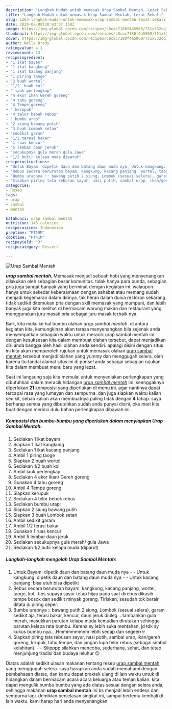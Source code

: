```yaml
---
description: "Langkah Mudah untuk memasak Urap Sambal Mentah, Lezat Sekali"
title: "Langkah Mudah untuk memasak Urap Sambal Mentah, Lezat Sekali"
slug: 1263-langkah-mudah-untuk-memasak-urap-sambal-mentah-lezat-sekali
date: 2020-08-08T20:43:37.150Z
image: https://img-global.cpcdn.com/recipes/c8cac7180f4a5969/751x532cq70/urap-sambal-mentah-foto-resep-utama.jpg
thumbnail: https://img-global.cpcdn.com/recipes/c8cac7180f4a5969/751x532cq70/urap-sambal-mentah-foto-resep-utama.jpg
cover: https://img-global.cpcdn.com/recipes/c8cac7180f4a5969/751x532cq70/urap-sambal-mentah-foto-resep-utama.jpg
author: Nelle Brady
ratingvalue: 4.1
reviewcount: 13
recipeingredient:
- "1 ikat bayam"
- "1 ikat kangkung"
- "1 ikat kacang panjang"
- "1 piring taoge"
- "2 buah wortel"
- "1/2  buah kol"
- " lauk perlengkap"
- "4 ekor Ikan Gereh goreng"
- "4 tahu goreng"
- "4 Tempe goreng"
- " kerupuk"
- "4 telor bebek rebus"
- " bumbu urap"
- "2 siung bawang putih"
- "3 buah Lombok setan"
- "sedikit garam"
- "1/2 terasi bakar"
- "1 ruas kencur"
- "5 lembar daun jeruk"
- "secukupnya gula merah gula Jawa"
- "1/2 butir kelapa muda diparut"
recipeinstructions:
- "Untuk Bayam: dipetik daun dan batang daun muda nya  Untuk kangkung: dipetik daun dan batang daun muda nya  Untuk kacang panjang: bisa  utuh bisa dipetiki"
- "Rebus secara berurutan bayam, kangkung, kacang panjang, wortel, taoge, kol...tips supaya sayur tetap hijau pada saat direbus dikasih tempe bosok dan sedikit minyak goreng. Tiriskan, sesudah tdk berair ditata di piring ceper."
- "Bumbu urapnya :: bawang putih 2 siung, Lombok (sesuai selera), garam sedikit aja, terasi bakar, kencur, daun jeruk diuleg ...tambahkan gula merah, masukkan parutan kelapa muda kemudian diratakan sehingga parutan kelapa rata bumbu. Karena sy lebih suka mentahan, jd tdk sy kukus bumbu nya....Hmmmmmmnm lebih sedap dan segeerrrr"
- "Siapkan piring tata rebusan sayur, nasi putih, sambal urap, ikan/gereh goreng, krupuk, tahu tempe, dan jangan lupa telor rebus (sebagai simbol kelahiran).  Siiipppp silahkan mencoba, sederhana, sehat, dan tetap menjunjung tradisi dan budaya leluhur 😉"
categories:
- Resep
tags:
- urap
- sambal
- mentah

katakunci: urap sambal mentah 
nutrition: 143 calories
recipecuisine: Indonesian
preptime: "PT19M"
cooktime: "PT41M"
recipeyield: "3"
recipecategory: Dessert

---
```



![Urap Sambal Mentah](https://img-global.cpcdn.com/recipes/c8cac7180f4a5969/751x532cq70/urap-sambal-mentah-foto-resep-utama.jpg)

<b><i>urap sambal mentah</i></b>, Memasak menjadi sebuah hobi yang menyenangkan dilakukan oleh sebagian besar komunitas. tidak hanya para bunda, sebagian pria juga sangat banyak yang berminat dengan kegiatan ini. walaupun hanya untuk sekedar kebersamaan dengan sahabat atau memang sudah menjadi kegemaran dalam dirinya. tak heran dalam dunia restoran sekarang tidak sedikit ditemukan pria dengan skill memasak yang mumpuni, dan lebih banyak juga kita melihat di bermacam warung makan dan restaurant yang menggunakan juru masak pria sebagai juru masak terbaik nya.



Baik, kita mulai ke hal bumbu olahan <i>urap sambal mentah</i>. di antara kegiatan kita, kemungkinan akan terasa menyenangkan bila sejenak anda menyempatkan sebagian waktu untuk meracik urap sambal mentah ini. dengan kesuksesan kita dalam membuat olahan tersebut, dapat menjadikan diri anda bangga oleh hasil olahan anda sendiri. apalagi disini dengan situs ini kita akan memperoleh rujukan untuk memasak olahan <u>urap sambal mentah</u> tersebut menjadi olahan yang yummy dan menggugah selera, oleh karena itu tandai alamat situs ini di ponsel anda sebagai sebagian rujukan kita dalam membuat menu baru yang lezat.


Saat ini langsung saja kita memulai untuk menyediakan perlengkapan yang dibutuhkan dalam meracik hidangan <u><i>urap sambal mentah</i></u> ini. seenggaknya diperlukan <b>21</b> komposisi yang diperlukan di menu ini. agar nantinya dapat tercapai rasa yang lumayan dan sempurna. dan juga siapkan waktu kalian sedikit, sebab kalian akan membuatnya paling tidak dengan <b>4</b> tahap. saya berharap semua yang dibutuhkan sudah anda punyai disini, oke mari kita buat dengan merinci dulu bahan perlengkapan dibawah ini.

<!--inarticleads1-->

##### Komposisi dan bumbu-bumbu yang diperlukan dalam menyiapkan Urap Sambal Mentah:

1. Sediakan 1 ikat bayam
1. Siapkan 1 ikat kangkung
1. Sediakan 1 ikat kacang panjang
1. Ambil 1 piring taoge
1. Siapkan 2 buah wortel
1. Sediakan 1/2  buah kol
1. Ambil  lauk perlengkap:
1. Sediakan 4 ekor Ikan/ Gereh goreng
1. Gunakan 4 tahu goreng
1. Ambil 4 Tempe goreng
1. Siapkan  kerupuk
1. Sediakan 4 telor bebek rebus
1. Sediakan  bumbu urap:
1. Siapkan 2 siung bawang putih
1. Siapkan 3 buah Lombok setan
1. Ambil sedikit garam
1. Ambil 1/2 terasi bakar
1. Gunakan 1 ruas kencur
1. Ambil 5 lembar daun jeruk
1. Sediakan secukupnya gula merah/ gula Jawa
1. Sediakan 1/2 butir kelapa muda (diparut)




<!--inarticleads2-->

##### Langkah-langkah mengolah Urap Sambal Mentah:

1. Untuk Bayam: dipetik daun dan batang daun muda nya -  - Untuk kangkung: dipetik daun dan batang daun muda nya -  - Untuk kacang panjang: bisa  utuh bisa dipetiki
1. Rebus secara berurutan bayam, kangkung, kacang panjang, wortel, taoge, kol...tips supaya sayur tetap hijau pada saat direbus dikasih tempe bosok dan sedikit minyak goreng. Tiriskan, sesudah tdk berair ditata di piring ceper.
1. Bumbu urapnya :: bawang putih 2 siung, Lombok (sesuai selera), garam sedikit aja, terasi bakar, kencur, daun jeruk diuleg ...tambahkan gula merah, masukkan parutan kelapa muda kemudian diratakan sehingga parutan kelapa rata bumbu. Karena sy lebih suka mentahan, jd tdk sy kukus bumbu nya....Hmmmmmmnm lebih sedap dan segeerrrr
1. Siapkan piring tata rebusan sayur, nasi putih, sambal urap, ikan/gereh goreng, krupuk, tahu tempe, dan jangan lupa telor rebus (sebagai simbol kelahiran). -  - Siiipppp silahkan mencoba, sederhana, sehat, dan tetap menjunjung tradisi dan budaya leluhur 😉




Diatas adalah sedikit ulasan makanan tentang resep <u>urap sambal mentah</u> yang menggugah selera. saya harapkan anda sudah memahami dengan pembahasan diatas, dan kamu dapat praktek ulang di lain waktu untuk di hidangkan dalam bermacam acara acara keluarga atau teman kalian. kita dapat mengulik bumbu bumbu yang ada diatas sesuai dengan selera anda, sehingga makanan <b>urap sambal mentah</b> ini bs menjadi lebih endess dan sempurna lagi. demikian penjelasan singkat ini, sampai bertemu kembali di lain waktu. kami harap hari anda menyenangkan.
